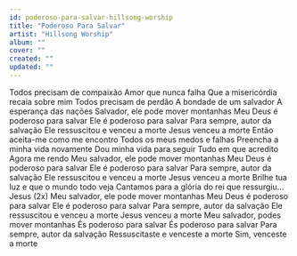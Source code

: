 ```yaml
---
id: poderoso-para-salvar-hillsong-worship
title: "Poderoso Para Salvar"
artist: "Hillsong Worship"
album: ""
cover: ""
created: ""
updated: ""
---
```


Todos precisam de compaixão
Amor que nunca falha
Que a misericórdia recaia sobre mim
Todos precisam de perdão
A bondade de um salvador
A esperança das nações
Salvador, ele pode mover montanhas
Meu Deus é poderoso para salvar
Ele é poderoso para salvar
Para sempre, autor da salvação
Ele ressuscitou e venceu a morte
Jesus venceu a morte
Então aceita-me como me encontro
Todos os meus medos e falhas
Preencha a minha vida novamente
Dou minha vida para seguir
Tudo em que acredito
Agora me rendo
Meu salvador, ele pode mover montanhas
Meu Deus é poderoso para salvar
Ele é poderoso para salvar
Para sempre, autor da salvação
Ele ressuscitou e venceu a morte
Jesus venceu a morte
Brilhe tua luz e que o mundo todo veja
Cantamos para a glória do rei que ressurgiu... Jesus (2x)
Meu salvador, ele pode mover montanhas
Meu Deus é poderoso para salvar
Ele é poderoso para salvar
Para sempre, autor da salvação
Ele ressuscitou e venceu a morte
Jesus venceu a morte
Meu salvador, podes mover montanhas
És poderoso para salvar
És poderoso para salvar
Para sempre, autor da salvação
Ressuscitaste e venceste a morte
Sim, venceste a morte